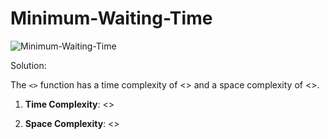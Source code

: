# Minimum-Waiting-Time

![Minimum-Waiting-Time](https://github.com/aaronespasa/competitive-programming/blob/main/GreedyAlgo/001.Minimum-Waiting-Time/001.png)

Solution:

The `<>` function has a time complexity of <> and a space complexity of <>.

1. **Time Complexity**: <>

2. **Space Complexity**: <>